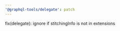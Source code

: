 ```yaml
---
'@graphql-tools/delegate': patch
---
```


fix(delegate): ignore if stitchingInfo is not in extensions
